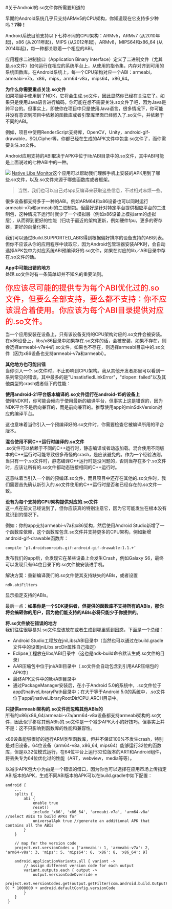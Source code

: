 #关于Android的.so文件你所需要知道的

早期的Android系统几乎只支持ARMv5的CPU架构，你知道现在它支持多少种吗？**7种！**


Android系统目前支持以下七种不同的CPU架构：ARMv5，ARMv7 (从2010年起)，x86 (从2011年起)，MIPS (从2012年起)，ARMv8，MIPS64和x86_64 (从2014年起)，每一种都关联着一个相应的ABI。

应用程序二进制接口（Application Binary Interface）定义了二进制文件（尤其是.so文件）如何运行在相应的系统平台上，从使用的指令集，内存对齐到可用的系统函数库。在Android系统上，每一个CPU架构对应一个ABI：armeabi，armeabi-v7a，x86，mips，arm64-v8a，mips64，x86_64。



**为什么你需要重点关注.so文件**
<br/>如果项目中使用到了NDK，它将会生成.so文件，因此显然你已经在关注它了。如果只是使用Java语言进行编码，你可能在想不需要关注.so文件了吧，因为Java是跨平台的。但事实上，即使你在项目中只是使用Java语言，很多情况下，你可能并没有意识到项目中依赖的函数库或者引擎库里面已经嵌入了.so文件，并依赖于不同的ABI。

例如，项目中使用RenderScript支持库，OpenCV，Unity，android-gif-drawable，SQLCipher等，你都已经在生成的APK文件中包含.so文件了，而你需要关注.so文件。

Android应用支持的ABI取决于APK中位于lib/ABI目录中的.so文件，其中ABI可能是上面说过的七种ABI中的一种。

![](http://upload-images.jianshu.io/upload_images/191937-caeb25d4ab0df30d.png?imageMogr2/auto-orient/strip%7CimageView2/2/w/1240)
[Native Libs Monitor](https://play.google.com/store/apps/details?id=com.xh.nativelibsmonitor.app)这个应用可以帮助我们理解手机上安装的APK用到了哪些.so文件，以及.so文件来源于哪些函数库或者框架。

>当然，我们也可以自己对app反编译来获取这些信息，不过相对麻烦一些。

很多设备都支持多于一种的ABI。例如ARM64和x86设备也可以同时运行armeabi-v7a和armeabi的二进制包。但最好是针对特定平台提供相应平台的二进制包，这种情况下运行时就少了一个模拟层（例如x86设备上模拟arm的虚拟层），从而得到更好的性能（归功于最近的架构更新，例如硬件fpu，更多的寄存器，更好的向量化等）。

我们可以通过Build.SUPPORTED_ABIS得到根据偏好排序的设备支持的ABI列表。但你不应该从你的应用程序中读取它，因为Android包管理器安装APK时，会自动选择APK包中为对应系统ABI预编译好的.so文件，如果在对应的lib／ABI目录中存在.so文件的话。

**App中可能出错的地方**
<br/>处理.so文件时有一条简单却并不知名的重要法则。

<font size="5" color="red">你应该尽可能的提供专为每个ABI优化过的.so文件，但要么全部支持，要么都不支持：你不应该混合着使用。你应该为每个ABI目录提供对应的.so文件。</font>

当一个应用安装在设备上，只有该设备支持的CPU架构对应的.so文件会被安装。在x86设备上，libs/x86目录中如果存在.so文件的话，会被安装，如果不存在，则会选择armeabi-v7a中的.so文件，如果也不存在，则选择armeabi目录中的.so文件（因为x86设备也支持armeabi-v7a和armeabi）。

**其他地方也可能出错**
<br/>当你引入一个.so文件时，不止影响到CPU架构。我从其他开发者那里可以看到一系列常见的错误，其中最多的是"UnsatisfiedLinkError"，"dlopen: failed"以及其他类型的crash或者低下的性能：

**使用android-21平台版本编译的.so文件运行在android-15的设备上**
<br/>使用NDK时，你可能会倾向于使用最新的编译平台，但事实上这是错误的，因为NDK平台不是后向兼容的，而是前向兼容的。推荐使用app的minSdkVersion对应的编译平台。

这也意味着当你引入一个预编译好的.so文件时，你需要检查它被编译所用的平台版本。

**混合使用不同C++运行时编译的.so文件**
<br/>.so文件可以依赖于不同的C++运行时，静态编译或者动态加载。混合使用不同版本的C++运行时可能导致很多奇怪的crash，是应该避免的。作为一个经验法则，当只有一个.so文件时，静态编译C++运行时是没问题的，否则当存在多个.so文件时，应该让所有的.so文件都动态链接相同的C++运行时。

这意味着当引入一个新的预编译.so文件，而且项目中还存在其他的.so文件时，我们需要首先确认新引入的.so文件使用的C++运行时是否和已经存在的.so文件一致。

**没有为每个支持的CPU架构提供对应的.so文件**
<br/>这一点在前文已经说到了，但你应该真的特别注意它，因为它可能发生在根本没有意识到的情况下。

例如：你的app支持armeabi-v7a和x86架构，然后使用Android Studio新增了一个函数库依赖，这个函数库包含.so文件并支持更多的CPU架构，例如新增android-gif-drawable函数库：


    compile ‘pl.droidsonroids.gif:android-gif-drawable:1.1.+’


发布我们的app后，会发现它在某些设备上会发生Crash，例如Galaxy S6，最终可以发现只有64位目录下的.so文件被安装进手机。

解决方案：重新编译我们的.so文件使其支持缺失的ABIs，或者设置

    ndk.abiFilters

显示指定支持的ABIs。

最后一点：**如果你是一个SDK提供者，但提供的函数库不支持所有的ABIs，那你将会搞砸你的用户，因为他们能支持的ABIs必将只能少于你提供的。**

**将.so文件放在错误的地方**
<br>我们往往很容易对.so文件应该放在或者生成到哪里感到困惑，下面是一个总结：

* Android Studio工程放在jniLibs/ABI目录中（当然也可以通过在build.gradle文件中的设置jniLibs.srcDir属性自己指定）
* Eclipse工程放在libs/ABI目录中（这也是ndk-build命令默认生成.so文件的目录）
* AAR压缩包中位于jni/ABI目录中（.so文件会自动包含到引用AAR压缩包的APK中）
* 最终APK文件中的lib/ABI目录中
* 通过PackageManager安装后，在小于Android 5.0的系统中，.so文件位于app的nativeLibraryPath目录中；在大于等于Android 5.0的系统中，.so文件位于app的nativeLibraryRootDir/CPU_ARCH目录中。

**只提供armeabi架构的.so文件而忽略其他ABIs的**
<br/>所有的x86/x86_64/armeabi-v7a/arm64-v8a设备都支持armeabi架构的.so文件，因此似乎移除其他ABIs的.so文件是一个减少APK大小的好技巧。但事实上并不是：这不只影响到函数库的性能和兼容性。

x86设备能够很好的运行ARM类型函数库，但并不保证100%不发生crash，特别是对旧设备。64位设备（arm64-v8a, x86_64, mips64）能够运行32位的函数库，但是以32位模式运行，在64位平台上运行32位版本的ART和Android组件，将丢失专为64位优化过的性能（ART，webview，media等等）。

以减少APK包大小为由是一个错误的借口，因为你也可以选择在应用市场上传指定ABI版本的APK，生成不同ABI版本的APK可以在build.gradle中如下配置：

```
android {
    ... 
    splits {
        abi {
            enable true
            reset()
            include 'x86', 'x86_64', 'armeabi-v7a', 'arm64-v8a' //select ABIs to build APKs for
            universalApk true //generate an additional APK that contains all the ABIs
        }
    }

    // map for the version code
    project.ext.versionCodes = ['armeabi': 1, 'armeabi-v7a': 2, 'arm64-v8a': 3, 'mips': 5, 'mips64': 6, 'x86': 8, 'x86_64': 9]

    android.applicationVariants.all { variant ->
        // assign different version code for each output
        variant.outputs.each { output ->
            output.versionCodeOverride =
                    project.ext.versionCodes.get(output.getFilter(com.android.build.OutputFile.ABI), 0) * 1000000 + android.defaultConfig.versionCode
        }
    }
 }
```